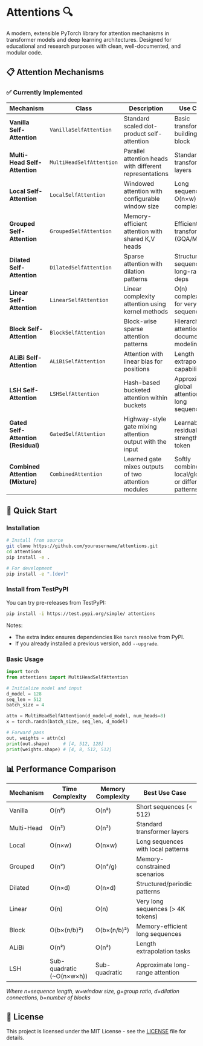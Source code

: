 # Attentions 🔍

A modern, extensible PyTorch library for attention mechanisms in transformer models and deep learning architectures. Designed for educational and research purposes with clean, well-documented, and modular code.

## 📋 Attention Mechanisms

### ✅ Currently Implemented

| Mechanism | Class | Description | Use Case |
|-----------|-------|-------------|----------|
| **Vanilla Self-Attention** | `VanillaSelfAttention` | Standard scaled dot-product self-attention | Basic transformer building block |
| **Multi-Head Self-Attention** | `MultiHeadSelfAttention` | Parallel attention heads with different representations | Standard transformer layers |
| **Local Self-Attention** | `LocalSelfAttention` | Windowed attention with configurable window size | Long sequences, O(n×w) complexity |
| **Grouped Self-Attention** | `GroupedSelfAttention` | Memory-efficient attention with shared K,V heads | Efficient transformers (GQA/MQA) |
| **Dilated Self-Attention** | `DilatedSelfAttention` | Sparse attention with dilation patterns | Structured sequences, long-range deps |
| **Linear Self-Attention** | `LinearSelfAttention` | Linear complexity attention using kernel methods | O(n) complexity for very long sequences |
| **Block Self-Attention** | `BlockSelfAttention` | Block-wise sparse attention patterns | Hierarchical attention, document modeling |
| **ALiBi Self-Attention** | `ALiBiSelfAttention` | Attention with linear bias for positions | Length extrapolation capabilities |
| **LSH Self-Attention** | `LSHSelfAttention` | Hash-based bucketed attention within buckets | Approximate global attention for long sequences |
| **Gated Self-Attention (Residual)** | `GatedSelfAttention` | Highway-style gate mixing attention output with the input | Learnable residual strength per token |
| **Combined Attention (Mixture)** | `CombinedAttention` | Learned gate mixes outputs of two attention modules | Softly combine local/global or different patterns |

## 🚀 Quick Start

### Installation

```bash
# Install from source
git clone https://github.com/yourusername/attentions.git
cd attentions
pip install -e .

# For development
pip install -e ".[dev]"
```

### Install from TestPyPI

You can try pre-releases from TestPyPI:

```bash
pip install -i https://test.pypi.org/simple/ attentions
```

Notes:
- The extra index ensures dependencies like `torch` resolve from PyPI.
- If you already installed a previous version, add `--upgrade`.

### Basic Usage

```python
import torch
from attentions import MultiHeadSelfAttention

# Initialize model and input
d_model = 128
seq_len = 512
batch_size = 4

attn = MultiHeadSelfAttention(d_model=d_model, num_heads=8)
x = torch.randn(batch_size, seq_len, d_model)

# Forward pass
out, weights = attn(x)
print(out.shape)     # [4, 512, 128]
print(weights.shape) # [4, 8, 512, 512]
```

## 📊 Performance Comparison

| Mechanism | Time Complexity | Memory Complexity | Best Use Case |
|-----------|----------------|-------------------|---------------|
| Vanilla | O(n²) | O(n²) | Short sequences (< 512) |
| Multi-Head | O(n²) | O(n²) | Standard transformer layers |
| Local | O(n×w) | O(n×w) | Long sequences with local patterns |
| Grouped | O(n²) | O(n²/g) | Memory-constrained scenarios |
| Dilated | O(n×d) | O(n×d) | Structured/periodic patterns |
| Linear | O(n) | O(n) | Very long sequences (> 4K tokens) |
| Block | O(b×(n/b)²) | O(b×(n/b)²) | Memory-efficient long sequences |
| ALiBi | O(n²) | O(n²) | Length extrapolation tasks |
| LSH | Sub-quadratic (~O(n×w×h)) | Sub-quadratic | Approximate long-range attention |

*Where n=sequence length, w=window size, g=group ratio, d=dilation connections, b=number of blocks*

## 📄 License

This project is licensed under the MIT License - see the [LICENSE](LICENSE) file for details.
